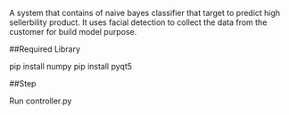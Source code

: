 A system that contains of naive bayes classifier that target to predict high sellerbility product. It uses facial detection to collect the data from the customer for build model purpose.


##Required Library

pip install numpy 
pip install pyqt5

##Step

Run controller.py
